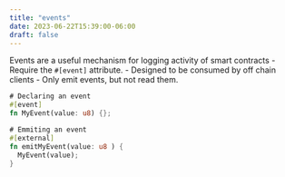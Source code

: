 ```yaml
---
title: "events"
date: 2023-06-22T15:39:00-06:00
draft: false
---
```


Events are a useful mechanism for logging activity of smart contracts
    - Require the `#[event]` attribute.
    - Designed to be consumed by off chain clients
    - Only emit events, but not read them.

```rust {.codebox}
# Declaring an event
#[event]
fn MyEvent(value: u8) {};

# Emmiting an event
#[external]
fn emitMyEvent(value: u8 ) {
  MyEvent(value);
}
```
